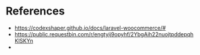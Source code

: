 # References

- https://codexshaper.github.io/docs/laravel-woocommerce/#
- https://public.requestbin.com/r/engtyij9opyhf/2YbgAih22nuojtpddepqhKlSKYn
- 
